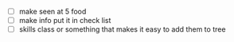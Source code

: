 - [ ] make seen at 5 food
- [ ] make info put it in check list
- [ ] skills class or something that makes it easy to add them to tree